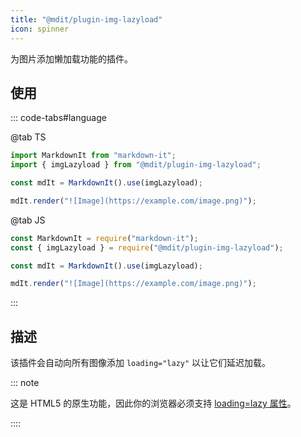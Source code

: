 ```yaml
---
title: "@mdit/plugin-img-lazyload"
icon: spinner
---
```


为图片添加懒加载功能的插件。

<!-- more -->

## 使用

::: code-tabs#language

@tab TS

```ts
import MarkdownIt from "markdown-it";
import { imgLazyload } from "@mdit/plugin-img-lazyload";

const mdIt = MarkdownIt().use(imgLazyload);

mdIt.render("![Image](https://example.com/image.png)");
```

@tab JS

```js
const MarkdownIt = require("markdown-it");
const { imgLazyload } = require("@mdit/plugin-img-lazyload");

const mdIt = MarkdownIt().use(imgLazyload);

mdIt.render("![Image](https://example.com/image.png)");
```

:::

## 描述

该插件会自动向所有图像添加 `loading="lazy"` 以让它们延迟加载。

::: note

这是 HTML5 的原生功能，因此你的浏览器必须支持 [loading=lazy 属性](https://caniuse.com/loading-lazy-attr)。

::::
